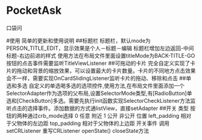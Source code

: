 # PocketAsk
口袋问

#使用
简单的更新和使用说明
##标题栏
标题栏，默认mode为PERSON_TITLE_EDIT，显示效果是个人－标题－编辑
标题栏增加左边返回-中间标题-右边前进的样式
使用方法在布局文件里面设置titleMode为BACK-TITLE-GO
按钮的点击事件需要监听TitleViewListener
##可拖动的卡片
完全自定义实现了卡片的拖动和背景的缩放效果，可以设置最大的卡片数量。卡片的不同地方点击效果会不一样，需要实现OnCardSlidingListener监听卡片的拖动、移除和点击
##单选和多选
自定义的单选喝多选的选项控件,使用方法,在布局文件里面添加一个SelectorAdapter作为选项的父布局,设置SelectorMode类型,有[RadioButton]单选和[CheckButton]多选。需要先执行init函数实现SelectorCheckListener方法监听点击的选择事件。添加数据的方式通listView，直接setAdapter
##开关
类型
按钮的两种通过crb_mode选择
0 任意 附近
1 公开 非公开
位置
left_padding 相对于父物体的左边距
top_padding 相对于父物体的上边距
开关事件
调用setCRListener
重写CRListener openState() closeState方法

